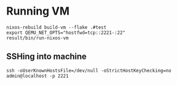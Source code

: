 # Running VM

```
nixos-rebuild build-vm --flake .#test
export QEMU_NET_OPTS="hostfwd=tcp::2221-:22"
result/bin/run-nixos-vm
```

## SSHing into machine

```
ssh -oUserKnownHostsFile=/dev/null -oStrictHostKeyChecking=no admin@localhost -p 2221
```
